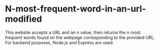 # N-most-frequent-word-in-an-url-modified
This website accepts a URL and an n value, then returns the n most frequent words found on the webpage corresponding to the provided URL. For backend purposes, Node.js and Express are used.
